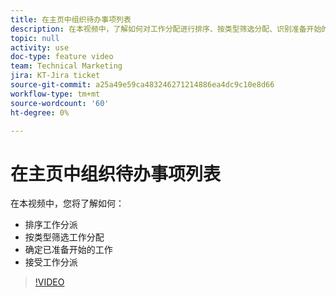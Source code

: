 ```yaml
---
title: 在主页中组织待办事项列表
description: 在本视频中，了解如何对工作分配进行排序、按类型筛选分配、识别准备开始的工作以及接受工作分配。
topic: null
activity: use
doc-type: feature video
team: Technical Marketing
jira: KT-Jira ticket
source-git-commit: a25a49e59ca483246271214886ea4dc9c10e8d66
workflow-type: tm+mt
source-wordcount: '60'
ht-degree: 0%

---
```


# 在主页中组织待办事项列表

在本视频中，您将了解如何：

* 排序工作分派
* 按类型筛选工作分配
* 确定已准备开始的工作
* 接受工作分派

>[!VIDEO](https://video.tv.adobe.com/v/335099/?quality=12&learn=on)
